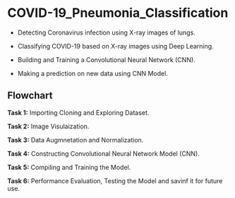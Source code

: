 # COVID-19_Pneumonia_Classification #

* Detecting Coronavirus infection using X-ray images of lungs.

* Classifying COVID-19 based on X-ray images using Deep Learning.

* Building and Training a Convolutional Neural Network (CNN).

* Making a prediction on new data using CNN Model.

## Flowchart ##

**Task 1:** Importing Cloning and Exploring Dataset.

**Task 2:** Image Visulaization.

**Task 3:** Data Augmnetation and Normalization.

**Task 4:** Constructing Convolutional Neural Network Model (CNN).

**Task 5:** Compiling and Training the Model.

**Task 6:** Performance Evaluation, Testing the Model and savinf it for future use.






